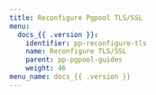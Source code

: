 ```yaml
---
title: Reconfigure Pgpool TLS/SSL
menu:
  docs_{{ .version }}:
    identifier: pp-reconfigure-tls
    name: Reconfigure TLS/SSL
    parent: pp-pgpool-guides
    weight: 46
menu_name: docs_{{ .version }}
---
```

